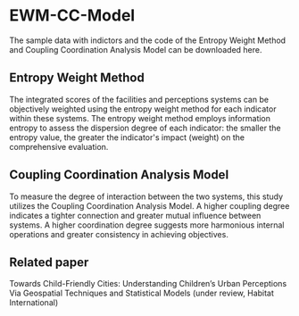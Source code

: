 # EWM-CC-Model
The sample data with indictors and the code of the Entropy Weight Method and Coupling Coordination Analysis Model can be downloaded here.
## Entropy Weight Method
The integrated scores of the facilities and perceptions systems can be objectively weighted using the entropy weight method for each indicator within these systems. The entropy weight method employs information entropy to assess the dispersion degree of each indicator: the smaller the entropy value, the greater the indicator's impact (weight) on the comprehensive evaluation.
## Coupling Coordination Analysis Model
To measure the degree of interaction between the two systems, this study utilizes the Coupling Coordination Analysis Model. A higher coupling degree indicates a tighter connection and greater mutual influence between systems. A higher coordination degree suggests more harmonious internal operations and greater consistency in achieving objectives.
## Related paper
Towards Child-Friendly Cities: Understanding Children’s Urban Perceptions Via Geospatial Techniques and Statistical Models (under review, Habitat International)
